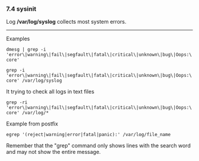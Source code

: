 
### 7.4 sysinit


Log **/var/log/syslog** collects most system errors.

----


Examples
```
dmesg | grep -i 'error\|warning\|fail\|segfault\|fatal\|critical\|unknown\|bug\|Oops:\|UBSAN:\|dumped core'
```

```
grep -i 'error\|warning\|fail\|segfault\|fatal\|critical\|unknown\|bug\|Oops:\|UBSAN:\|dumped core' /var/log/syslog
```

It trying to check all logs in text files
```
grep -ri 'error\|warning\|fail\|segfault\|fatal\|critical\|unknown\|bug\|Oops:\|UBSAN:\|dumped core' /var/log/*
```

Example from postfix
```
egrep '(reject|warning|error|fatal|panic):' /var/log/file_name
```

Remember that the "grep" command only shows lines with the search word and may not show the entire message.